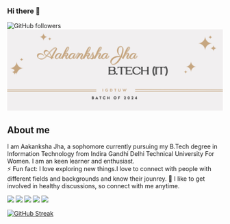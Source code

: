 ### Hi there 👋

![GitHub followers](https://img.shields.io/github/followers/AakankshaJha1?style=social)
![](https://github.com/AakankshaJha1/AakankshaJha1/blob/main/Banner.jpg)

<h2>About me</h2>

I am Aakanksha Jha, a sophomore currently pursuing my B.Tech degree in Information Technology from Indira Gandhi Delhi Technical University For Women. I am an keen learner and enthusiast. <br>
⚡ Fun fact: I love exploring new things.I love to connect with people with different fields and backgrounds and know their jounrey.
💬 I like to get involved in healthy discussions, so connect with me anytime. 

![](https://github-profile-summary-cards.vercel.app/api/cards/profile-details?username=AakankshaJha1&theme=solarized)
![](https://github-profile-summary-cards.vercel.app/api/cards/repos-per-language?username=AakankshaJha1&theme=solarized)
![](https://github-profile-summary-cards.vercel.app/api/cards/most-commit-language?username=AakankshaJha1&theme=solarized)
![](https://github-profile-summary-cards.vercel.app/api/cards/stats?username=AakankshaJha1&theme=solarized)
![](https://github-profile-summary-cards.vercel.app/api/cards/productive-time?username=AakankshaJha1&theme=solarized)

[![GitHub Streak](https://github-readme-streak-stats.herokuapp.com?user=AakankshaJha1&theme=monokai&hide_border=true&date_format=M%20j%5B%2C%20Y%5D)](https://git.io/streak-stats)
